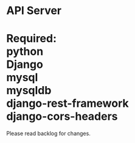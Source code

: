 API Server
==================
Required:<br>
python<br>
Django<br>
mysql<br>
mysqldb<br>
django-rest-framework<br>
django-cors-headers<br>
==================
Please read backlog for changes.